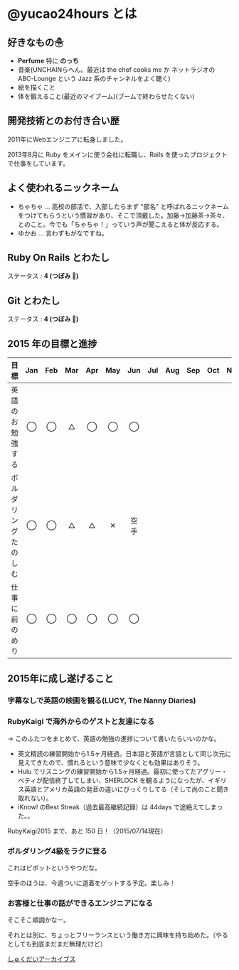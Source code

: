# @yucao24hours とは
## 好きなもの☃
* **Perfume** 特に **のっち**
* 音楽(UNCHAINらへん。最近は the chef cooks me か ネットラジオの ABC-Lounge という Jazz 系のチャンネルをよく聴く)
* 絵を描くこと
* 体を鍛えること(最近のマイブーム)(ブームで終わらせたくない)

## 開発技術とのお付き合い歴
2011年にWebエンジニアに転身しました。

2013年8月に Ruby をメインに使う会社に転職し、Rails を使ったプロジェクトで仕事をしています。

## よく使われるニックネーム
- ちゃちゃ ... 高校の部活で、入部したらまず "部名" と呼ばれるニックネームをつけてもらうという慣習があり、そこで頂戴した。加藤→加藤茶→茶々、とのこと。今でも「ちゃちゃ！」っていう声が聞こえると体が反応する。
- ゆかお ... 言わずもがなですね。

## Ruby On Rails とわたし
ステータス : **4 (つぼみ :tulip:)**

## Git とわたし
ステータス : **4 (つぼみ :tulip:)**


## 2015 年の目標と進捗
| 目標                       | Jan   | Feb   | Mar   | Apr   | May   | Jun   | Jul   | Aug   | Sep   | Oct   | Nov   | Dec   |
| :------------------------- | :---: | :---: | :---: | :---: | :---: | :---: | :---: | :---: | :---: | :---: | :---: | :---: |
| 英語のお勉強する           | ◯     | ◯     | △     | ◯     | ◯     | ◯     |
| ボルダリングたのしむ       | ◯     | ◯     | △     | △     | ✕     | 空手  |
| 仕事に前のめり             | ◯     | ◯     | ◯     | ◯     | ◯     | ◯     |

## 2015年に成し遂げること
### 字幕なしで英語の映画を観る(LUCY, The Nanny Diaries)
### RubyKaigi で海外からのゲストと友達になる

-> このふたつをまとめて、英語の勉強の進捗について書いたらいいのかな。

- 英文精読の練習開始から1.5ヶ月経過。日本語と英語が言語として同じ次元に見えてきたので、慣れるという意味で少なくとも効果はありそう。
- Hulu でリスニングの練習開始から1.5ヶ月経過。最初に使ってたアグリー・ベティが配信終了してしまい、SHERLOCK を観るようになったが、イギリス英語とアメリカ英語の発音の違いにびっくりしてる（そして尚のこと聞き取れない）。
- iKnow! のBest Streak（過去最高継続記録）は 44days で途絶えてしまった。。

RubyKaigi2015 まで、あと 150 日！（2015/07/14現在）

### ボルダリング4級をラクに登る

これはピボットというやつだな。

空手のほうは、今週ついに道着をゲットする予定。楽しみ！

### お客様と仕事の話ができるエンジニアになる

そこそこ順調かなー。

それとは別に、ちょっとフリーランスという働き方に興味を持ち始めた。（やるとしても到底まだまだ無理だけど）

[しゅくだいアーカイブス](https://gist.github.com/yucao24hours/9353b1a818a1c94d71ff)
